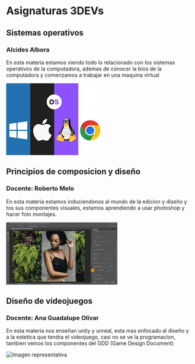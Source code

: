 # Asignaturas 3DEVs

## Sistemas operativos
### Alcides Albora

En esta materia estamos viendo todo lo relacionado con los sistemas operativos de la computadora, ademas de conocer la bios de la computadora y comenzamos a trabajar en una maquina virtual

![Imagen representativa](/assets/sistemas.png)

## Principios de composicion y diseño
### Docente: Roberto Melo

En esta materia estamos induciendonos al mundo de la edicion y diseño y tos sus componentes visuales, estamos aprendiendo a usar photoshop y hacer foto montajes.

![Imagen representativa](/assets/photo.jpg)

## Diseño de videojuegos
### Docente: Ana Guadalupe Olivar

En esta materia nos enseñan unity y unreal, esta mas enfocado al diseño y a la estetica que tendra el videojuego, casi no se ve la programacion, tambien vemos los componentes del GDD (Game Design Document)

![Imagen representativa](/assets/diseño.jpg)
